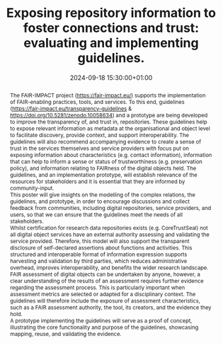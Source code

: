 ---
abstract: "The FAIR-IMPACT project (https://fair-impact.eu/) supports the implementation
  of FAIR-enabling practices, tools, and services. To this end, guidelines (https://fair-impact.eu/transparency-guidelines
  & https://doi.org/10.5281/zenodo.10058634) and a prototype are being developed to
  improve the transparency of, and trust in, repositories. These guidelines help to
  expose relevant information as metadata at the organisational and object level to
  facilitate discovery, provide context, and support interoperability. The guidelines
  will also recommend accompanying evidence to create a sense of trust in the services
  themselves and service providers with focus put on exposing information about characteristics
  (e.g. contact information), information that can help to inform a sense or status
  of trustworthiness (e.g. preservation policy), and information relating to FAIRness
  of the digital objects held. The guidelines, and an implementation prototype, will
  establish relevance of the resources for stakeholders and it is essential that they
  are informed by community-input. \n\nThis poster will give insights on the modelling
  of the complex relations, the guidelines, and prototype, in order to encourage discussions
  and collect feedback from communities, including digital repositories, service providers,
  and users, so that we can ensure that the guidelines meet the needs of all stakeholders.
  \n\nWhilst certification for research data repositories exists (e.g. CoreTrustSeal)
  not all digital object services have an external authority assessing and validating
  the service provided. Therefore, this model will also support the transparent disclosure
  of self-declared assertions about functions and activities. This structured and
  interoperable format of information expression supports harvesting and validation
  by third parties, which reduces administrative overhead, improves interoperability,
  and benefits the wider research landscape. \n\nFAIR assessment of digital objects
  can be undertaken by anyone, however, a clear understanding of the results of an
  assessment requires further evidence regarding the assessment process. This is particularly
  important when assessment metrics are selected or adapted for a disciplinary context.
  The guidelines will therefore include the exposure of assessment characteristics,
  such as a FAIR assessment authority, the tool, its creators, and the evidence they
  hold.\n\nA prototype implementing the guidelines will serve as a proof of concept,
  illustrating the core functionality and purpose of the guidelines, showcasing mapping,
  reuse, and validating the evidence."
creators:
- Maaike Verburg
- Mike Priddy
- Hervé L'Hours
- Robert Huber
- Robert Ulrich
- Ingrid Dillo
- Joy Davidson
- Charlotte Neidiger
- Linda Reijnhoudt
- Gabriela Mejias
- Parham Ramezani
- Marita Everhardt
- Oliver Parkes
date: 2024-09-18 15:30:00+01:00
document_url: https://zenodo.org/records/13495834/download/pdf
grand_parent: iPRES
institutions: []
keywords:
- legal and social responsibilities for dp
- scaling up
landing_page_url: https://zenodo.org/records/13495834
language: eng
layout: publication
license: Creative Commons Attribution Share-Alike 4.0 (CC-BY-SA-4.0)
notes_url: ''
parent: iPRES 2024
publication_type: poster
size: null
slides_url: ''
source_name: iPRES
stream_url: ''
title: 'Exposing repository information to foster connections and trust: evaluating
  and implementing guidelines.'
year: 2024
---